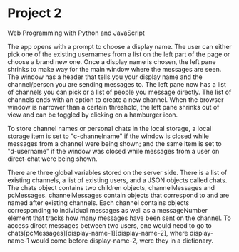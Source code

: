 # Project 2

Web Programming with Python and JavaScript

The app opens with a prompt to choose a display name. The user can either pick one of the existing usernames from a list on the left part of the page or choose a brand new one.
Once a display name is chosen, the left pane shrinks to make way for the main window where the messages are seen. The window has a header that tells you your display name and the channel/person you are sending messages to. The left pane now has a list of channels you can pick or a list of people you message directly. The list of channels ends with an option to create a new channel.
When the browser window is narrower than a certain threshold, the left pane shrinks out of view and can be toggled by clicking on a hamburger icon.

To store channel names or personal chats in the local storage, a local storage item is set to "c-channelname" if the window is closed while messages from a channel were being shown; and the same item is set to "d-username" if the window was closed while messages from a user on direct-chat were being shown.

There are three global variables stored on the server side. There is a list of existing channels, a list of existing users, and a JSON objects called chats. The chats object contains two children objects, channelMessages and pcMessages. channelMessages contain objects that correspond to and are named after existing channels. Each channel contains objects corresponding to individual messages as well as a messageNumber element that tracks how many messages have been sent on the channel. To access direct messages between two users, one would need to go to chats[pcMessages][display-name-1][display-name-2], where display-name-1 would come before display-name-2, were they in a dictionary.